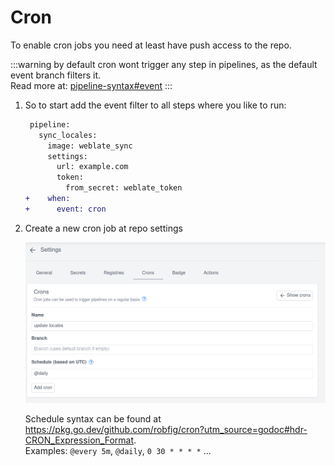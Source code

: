 # Cron

To enable cron jobs you need at least have push access to the repo.

:::warning
by default cron wont trigger any step in pipelines, as the default event branch filters it.  
Read more at: [pipeline-syntax#event](/docs/usage/pipeline-syntax#event)
:::

1. So to start add the event filter to all steps where you like to run:

    ```diff
     pipeline:
       sync_locales:
         image: weblate_sync
         settings:
           url: example.com
           token:
             from_secret: weblate_token
    +    when:
    +      event: cron
    ```

2. Create a new cron job at repo settings

    ![cron settings](./cron-settings.png)

    Schedule syntax can be found at https://pkg.go.dev/github.com/robfig/cron?utm_source=godoc#hdr-CRON_Expression_Format.  
    Examples: `@every 5m`, `@daily`, `0 30 * * * *` ...
